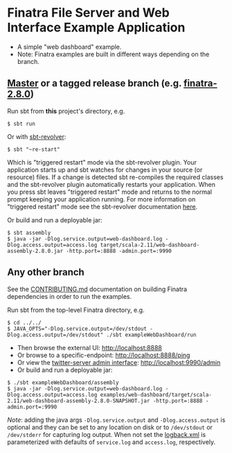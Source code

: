# Finatra File Server and Web Interface Example Application

* A simple "web dashboard" example.
* Note: Finatra examples are built in different ways depending on the branch.

[Master](https://github.com/twitter/finatra/tree/master) or a tagged release branch (e.g. [finatra-2.8.0](https://github.com/twitter/finatra/tree/finatra-2.8.0))
----------------------------------------------------------
Run sbt from **this** project's directory, e.g.
```
$ sbt run
```
Or with [sbt-revolver](https://github.com/spray/sbt-revolver):
```
$ sbt "~re-start"
```
Which is "triggered restart" mode via the sbt-revolver plugin. Your application starts up and sbt watches for changes in your source (or resource) files.
If a change is detected sbt re-compiles the required classes and the sbt-revolver plugin automatically restarts your application.
When you press <ENTER> sbt leaves "triggered restart" mode and returns to the normal prompt keeping your application running.
For more information on "triggered restart" mode see the sbt-revolver documentation [here](https://github.com/spray/sbt-revolver/blob/master/README.md#triggered-restart).

Or build and run a deployable jar:
```
$ sbt assembly
$ java -jar -Dlog.service.output=web-dashboard.log -Dlog.access.output=access.log target/scala-2.11/web-dashboard-assembly-2.8.0.jar -http.port=:8888 -admin.port=:9990
```

Any other branch
----------------
See the [CONTRIBUTING.md](../../CONTRIBUTING.md#building-dependencies) documentation on building Finatra dependencies in order to run the examples.

Run sbt from the top-level Finatra directory, e.g.
```
$ cd ../../
$ JAVA_OPTS="-Dlog.service.output=/dev/stdout -Dlog.access.output=/dev/stdout" ./sbt exampleWebDashboard/run
```

* Then browse the external UI: [http://localhost:8888](http://localhost:8888)
* Or browse to a specific-endpoint: [http://localhost:8888/ping](http://localhost:8888/ping)
* Or view the [twitter-server admin interface](https://twitter.github.io/twitter-server/Features.html#admin-http-interface): [http://localhost:9990/admin](http://localhost:9990/admin)
* Or build and run a deployable jar:
```
$ ./sbt exampleWebDashboard/assembly
$ java -jar -Dlog.service.output=web-dashboard.log -Dlog.access.output=access.log examples/web-dashboard/target/scala-2.11/web-dashboard-assembly-2.8.0-SNAPSHOT.jar -http.port=:8888 -admin.port=:9990
```
*Note*: adding the java args `-Dlog.service.output` and `-Dlog.access.output` is optional and they can be set to any location on disk or to `/dev/stdout` or `/dev/stderr` for capturing log output. When not set the [logback.xml](./src/main/resources/logback.xml) is parameterized with defaults of `service.log` and `access.log`, respectively.
